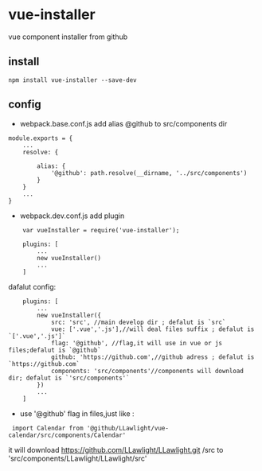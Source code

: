 # vue-installer
vue component installer from github

## install 

```
npm install vue-installer --save-dev

```

## config

- webpack.base.conf.js add alias @github to src/components dir

```
module.exports = {
    ...
    resolve: {

        alias: {
            '@github': path.resolve(__dirname, '../src/components')
        }
    }
    ...
}
```

- webpack.dev.conf.js add plugin

```
    var vueInstaller = require('vue-installer');
   
    plugins: [
        ...
        new vueInstaller()
        ...
    ]
```

dafalut config:

```
    plugins: [
        ...
        new vueInstaller({
            src: 'src', //main develop dir ; defalut is `src`
            vue: ['.vue','.js'],//will deal files suffix ; defalut is  `['.vue','.js']`
            flag: '@github', //flag,it will use in vue or js files;defalut is `@github`
            github: 'https://github.com',//github adress ; defalut is `https://github.com`
            components: 'src/components'//components will download dir; defalut is `'src/components'`
        })
        ...
    ]
```

- use '@github' flag in files,just like :

```
 import Calendar from '@github/LLawlight/vue-calendar/src/components/Calendar'

```

it will download https://github.com/LLawlight/LLawlight.git /src to 'src/components/LLawlight/LLawlight/src'
